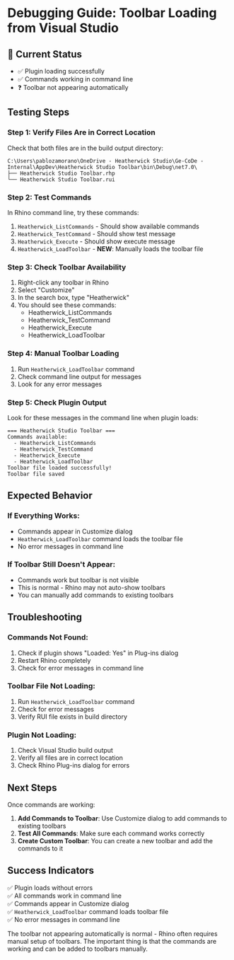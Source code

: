 # Debugging Guide: Toolbar Loading from Visual Studio

## 🎯 **Current Status**
- ✅ Plugin loading successfully
- ✅ Commands working in command line
- ❓ Toolbar not appearing automatically

## **Testing Steps**

### **Step 1: Verify Files Are in Correct Location**
Check that both files are in the build output directory:
```
C:\Users\pablozamorano\OneDrive - Heatherwick Studio\Ge-CoDe - Internal\AppDev\Heatherwick Studio Toolbar\bin\Debug\net7.0\
├── Heatherwick Studio Toolbar.rhp
└── Heatherwick Studio Toolbar.rui
```

### **Step 2: Test Commands**
In Rhino command line, try these commands:
1. `Heatherwick_ListCommands` - Should show available commands
2. `Heatherwick_TestCommand` - Should show test message
3. `Heatherwick_Execute` - Should show execute message
4. `Heatherwick_LoadToolbar` - **NEW**: Manually loads the toolbar file

### **Step 3: Check Toolbar Availability**
1. Right-click any toolbar in Rhino
2. Select "Customize"
3. In the search box, type "Heatherwick"
4. You should see these commands:
   - Heatherwick_ListCommands
   - Heatherwick_TestCommand
   - Heatherwick_Execute
   - Heatherwick_LoadToolbar

### **Step 4: Manual Toolbar Loading**
1. Run `Heatherwick_LoadToolbar` command
2. Check command line output for messages
3. Look for any error messages

### **Step 5: Check Plugin Output**
Look for these messages in the command line when plugin loads:
```
=== Heatherwick Studio Toolbar ===
Commands available:
  - Heatherwick_ListCommands
  - Heatherwick_TestCommand
  - Heatherwick_Execute
  - Heatherwick_LoadToolbar
Toolbar file loaded successfully!
Toolbar file saved
```

## **Expected Behavior**

### **If Everything Works:**
- Commands appear in Customize dialog
- `Heatherwick_LoadToolbar` command loads the toolbar file
- No error messages in command line

### **If Toolbar Still Doesn't Appear:**
- Commands work but toolbar is not visible
- This is normal - Rhino may not auto-show toolbars
- You can manually add commands to existing toolbars

## **Troubleshooting**

### **Commands Not Found:**
1. Check if plugin shows "Loaded: Yes" in Plug-ins dialog
2. Restart Rhino completely
3. Check for error messages in command line

### **Toolbar File Not Loading:**
1. Run `Heatherwick_LoadToolbar` command
2. Check for error messages
3. Verify RUI file exists in build directory

### **Plugin Not Loading:**
1. Check Visual Studio build output
2. Verify all files are in correct location
3. Check Rhino Plug-ins dialog for errors

## **Next Steps**

Once commands are working:
1. **Add Commands to Toolbar**: Use Customize dialog to add commands to existing toolbars
2. **Test All Commands**: Make sure each command works correctly
3. **Create Custom Toolbar**: You can create a new toolbar and add the commands to it

## **Success Indicators**

✅ Plugin loads without errors  
✅ All commands work in command line  
✅ Commands appear in Customize dialog  
✅ `Heatherwick_LoadToolbar` command loads toolbar file  
✅ No error messages in command line  

The toolbar not appearing automatically is normal - Rhino often requires manual setup of toolbars. The important thing is that the commands are working and can be added to toolbars manually. 